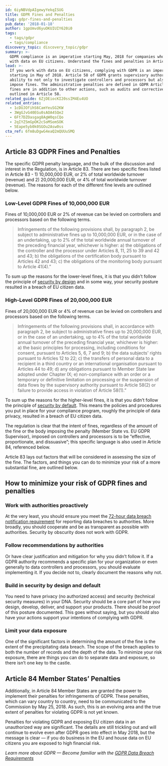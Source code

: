 ```yaml
---
id: 6iyNBVdpAIgewyYekqISUG
title: GDPR Fines and Penalties
slug: gdpr-fines-and-penalties
pub_date: '2018-01-18'
author: 1gpUmvd6yuOKUIUIY620i0
tags:
  - tags/gdpr
  - tags/compliance
discovery_topic: discovery_topic/gdpr
summary: >-
  GDPR compliance is an imperative starting May, 2018 for companies who work
  with data on EU citizens. Understand the fines and penalties in Article 83. 
lead: >-
  If you work with data on EU citizens, complying with GDPR is an imperative
  starting in May of 2018. Article 58 of GDPR grants supervisory authority the
  ability to not only to investigate controllers and processors but also to
  impose fines. The administrative penalties are defined in GDPR Article 83. The
  fines are in addition to other actions, such as audits and corrective actions,
  outlined in Article 58.
related_guide: 6ZjDEiocKI20ssIM4Eu4UO
related_entries:
  - 1cDUJOfihS6CamYeuSG2KW
  - 3WgGJvG40EGu0sAOA4SQe2
  - 6Ft7DZOasgag8AgW0qsCQo
  - 2qIYZSmGpOK2cSoMSomSOK
  - 5Eape5yb0k0SGOu2Asw0ss
cta_ref: 6fm8uDgwG4eaQ2mQUUuSMQ
---
```


## Article 83 GDPR Fines and Penalties

The specific GDPR penalty language, and the bulk of the discussion and interest in the Regulation, is in Article 83. There are two specific fines listed in Article 83 - 1) 10,000,000 EUR, or 2% of total worldwide turnover (revenue) and 2) 20,000,000 EUR, or 4% of total worldwide turnover (revenue). The reasons for each of the different fine levels are outlined below.

### Low-Level GDPR Fines of 10,000,000 EUR

Fines of 10,000,000 EUR or 2% of revenue can be levied on controllers and processors based on the following terms. 

> Infringements of the following provisions shall, by paragraph 2, be subject to administrative fines up to 10,000,000 EUR, or in the case of an undertaking, up to 2% of the total worldwide annual turnover of the preceding financial year, whichever is higher: 
    a)    the obligations of the controller and the processor under Articles 8, 11, 25 to 39 and 42 and 43;
    b)    the obligations of the certification body pursuant to Articles 42 and 43;
    c)    the obligations of the monitoring body pursuant to Article 41(4).”

To sum up the reasons for the lower-level fines, it is that you didn’t follow the principle of [security by design](https://datica.com/academy/gdpr-for-cloud-service-providers/) and in some way, your security posture resulted in a breach of EU citizen data.

### High-Level GDPR Fines of 20,000,000 EUR
Fines of 20,000,000 EUR or 4% of revenue can be levied on controllers and processors based on the following terms.

> Infringements of the following provisions shall, in accordance with paragraph 2, be subject to administrative fines up to 20,000,000 EUR, or in the case of an undertaking, up to 4% of the total worldwide annual turnover of the preceding financial year, whichever is higher:
    a)    the basic principles for processing, including conditions for consent, pursuant to Articles 5, 6, 7 and 9;
    b)    the data subjects' rights pursuant to Articles 12 to 22;
    c)    the transfers of personal data to a recipient in a third country or an international organisation pursuant to Articles 44 to 49;
    d)    any obligations pursuant to Member State law adopted under Chapter IX;
    e)    non-compliance with an order or a temporary or definitive limitation on processing or the suspension of data flows by the supervisory authority pursuant to Article 58(2) or failure to provide access in violation of Article 58(1).”

To sum up the reasons for the higher-level fines, it is that you didn’t follow the principle of [security by default](https://datica.com/academy/gdpr-for-cloud-service-providers/). This means the policies and procedures you put in place for your compliance program, roughly the principle of data privacy, resulted in a breach of EU citizen data.

The regulation is clear that the intent of fines, regardless of the amount of the fine or the body imposing the penalty (Member State vs. EU GDPR Supervisor), imposed on controllers and processors is to be “effective, proportionate, and dissuasive”; this specific language is also used in Article 84, referenced below. 

Article 83 lays out factors that will be considered in assessing the size of the fine. The factors, and things you can do to minimize your risk of a more substantial fine, are outlined below.

## How to minimize your risk of GDPR fines and penalties

### Work with authorities proactively 

At the very least, you should ensure you meet the [72-hour data breach notification requirement](https://datica.com/academy/gdpr-data-breach-notification-checklist/) for reporting data breaches to authorities. 
More broadly, you should cooperate and be as transparent as possible with authorities. Security by obscurity does not work with GDPR.

### Follow recommendations by authorities 

Or have clear justification and mitigation for why you didn’t follow it. If a GDPR authority recommends a specific plan for your organization or even generally to data controllers and processors, you should evaluate implementing it. If you decide not to, clearly document the reasons why not.

### Build in security by design and default 

You need to have privacy (no authorized access) and security (technical security measures) in your DNA. Security should be a core part of how you design, develop, deliver, and support your products. There should be proof of this posture documented. This goes without saying, but you should also have your actions support your intentions of complying with GDPR.

### Limit your data exposure

One of the significant factors in determining the amount of the fine is the extent of the precipitating data breach. The scope of the breach applies to both the number of records and the depth of the data. To minimize your risk exposure, there are things you can do to separate data and exposure, so there isn’t one key to the castle.

## Article 84 Member States’ Penalties

Additionally, in Article 84 Member States are granted the power to implement their penalties for infringements of GDPR. These penalties, which can vary country to country, need to be communicated to the Commission by May 25, 2018. As such, this is an evolving area and the true extent of penalties for violating GDPR is not yet known.

Penalties for violating GDPR and exposing EU citizen data in an unauthorized way are significant. The details are still trickling out and will continue to evolve even after GDPR goes into effect in May 2018, but the message is clear — if you do business in the EU and house data on EU citizens you are exposed to high financial risk.

*Learn more about GDPR — Become familiar with the [GDPR Data Breach Requirements](https://datica.com/academy/gdpr-data-breach-requirements/)*

  
